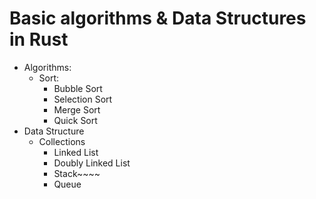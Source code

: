 # Basic algorithms & Data Structures in Rust
- Algorithms:
  - Sort:
    - Bubble Sort
    - Selection Sort
    - Merge Sort
    - Quick Sort
- Data Structure
  - Collections
    - Linked List
    - Doubly Linked List
    - Stack~~~~
    - Queue